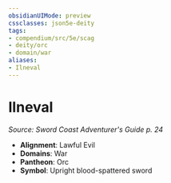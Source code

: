 ```yaml
---
obsidianUIMode: preview
cssclasses: json5e-deity
tags:
- compendium/src/5e/scag
- deity/orc
- domain/war
aliases: 
- Ilneval
---
```

# Ilneval
*Source: Sword Coast Adventurer's Guide p. 24* 

- **Alignment**: Lawful Evil
- **Domains**: War
- **Pantheon**: Orc
- **Symbol**: Upright blood-spattered sword